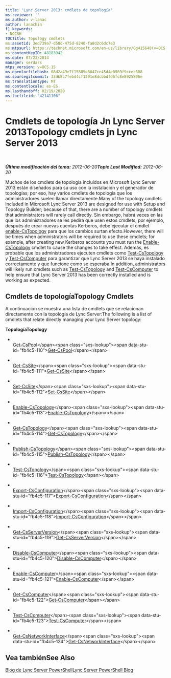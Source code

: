 ```yaml
---
title: 'Lync Server 2013: cmdlets de topología'
ms.reviewer: ''
ms.author: v-lanac
author: lanachin
f1.keywords:
- NOCSH
TOCTitle: Topology cmdlets
ms:assetid: 3ed739a7-d58d-475d-8240-fa8d2c6dc7e3
ms:mtpsurl: https://technet.microsoft.com/en-us/library/Gg415648(v=OCS.15)
ms:contentKeyID: 48183942
ms.date: 07/23/2014
manager: serdars
mtps_version: v=OCS.15
ms.openlocfilehash: 08d2a49e7f15885e8047ce45d4e0989f9ccec808
ms.sourcegitcommit: 33db8c7febd4cf1591e8dcbbdfd6fc8e8925896e
ms.translationtype: MT
ms.contentlocale: es-ES
ms.lasthandoff: 02/19/2020
ms.locfileid: "42141106"
---
```

<div data-xmlns="http://www.w3.org/1999/xhtml">

<div class="topic" data-xmlns="http://www.w3.org/1999/xhtml" data-msxsl="urn:schemas-microsoft-com:xslt" data-cs="http://msdn.microsoft.com/">

<div data-asp="https://msdn2.microsoft.com/asp">

# <a name="topology-cmdlets-jn-lync-server-2013"></a><span data-ttu-id="fb4c5-102">Cmdlets de topología Jn Lync Server 2013</span><span class="sxs-lookup"><span data-stu-id="fb4c5-102">Topology cmdlets jn Lync Server 2013</span></span>

</div>

<div id="mainSection">

<div id="mainBody">

<span> </span>

<span data-ttu-id="fb4c5-103">_**Última modificación del tema:** 2012-06-20_</span><span class="sxs-lookup"><span data-stu-id="fb4c5-103">_**Topic Last Modified:** 2012-06-20_</span></span>

<span data-ttu-id="fb4c5-104">Muchos de los cmdlets de topología incluidos en Microsoft Lync Server 2013 están diseñados para su uso con la instalación y el generador de topologías; por eso, hay varios cmdlets de topología que los administradores suelen llamar directamente.</span><span class="sxs-lookup"><span data-stu-id="fb4c5-104">Many of the topology cmdlets included in Microsoft Lync Server 2013 are designed for use with Setup and Topology Builder; because of that, there are a number of topology cmdlets that administrators will rarely call directly.</span></span> <span data-ttu-id="fb4c5-105">Sin embargo, habrá veces en las que los administradores se les pedirá que usen estos cmdlets; por ejemplo, después de crear nuevas cuentas Kerberos, debe ejecutar el cmdlet [enable-CsTopology](https://technet.microsoft.com/library/Gg398398(v=OCS.15)) para que los cambios surtan efecto.</span><span class="sxs-lookup"><span data-stu-id="fb4c5-105">However, there will be times when administrators will be required to use these cmdlets; for example, after creating new Kerberos accounts you must run the [Enable-CsTopology](https://technet.microsoft.com/library/Gg398398(v=OCS.15)) cmdlet to cause the changes to take effect.</span></span> <span data-ttu-id="fb4c5-106">Además, es probable que los administradores ejecuten cmdlets como [Test-CsTopology](https://technet.microsoft.com/library/Gg398127(v=OCS.15)) y [Test-CsComputer](https://technet.microsoft.com/library/Gg398162(v=OCS.15)) para garantizar que Lync Server 2013 se haya instalado correctamente y que funcione como se esperaba.</span><span class="sxs-lookup"><span data-stu-id="fb4c5-106">In addition, administrators will likely run cmdlets such as [Test-CsTopology](https://technet.microsoft.com/library/Gg398127(v=OCS.15)) and [Test-CsComputer](https://technet.microsoft.com/library/Gg398162(v=OCS.15)) to help ensure that Lync Server 2013 has been correctly installed and is working as expected.</span></span>

<div>

## <a name="topology-cmdlets"></a><span data-ttu-id="fb4c5-107">Cmdlets de topología</span><span class="sxs-lookup"><span data-stu-id="fb4c5-107">Topology Cmdlets</span></span>

<span data-ttu-id="fb4c5-108">A continuación se muestra una lista de cmdlets que se relacionan directamente con la topología de Lync Server:</span><span class="sxs-lookup"><span data-stu-id="fb4c5-108">The following is a list of cmdlets that relate directly managing your Lync Server topology:</span></span>

<span data-ttu-id="fb4c5-109">**Topología**</span><span class="sxs-lookup"><span data-stu-id="fb4c5-109">**Topology**</span></span>

  - <span></span>  
    <span data-ttu-id="fb4c5-110">[Get-CsPool](https://technet.microsoft.com/library/Gg398992(v=OCS.15))</span><span class="sxs-lookup"><span data-stu-id="fb4c5-110">[Get-CsPool](https://technet.microsoft.com/library/Gg398992(v=OCS.15))</span></span>

<!-- end list -->

  - <span></span>  
    <span data-ttu-id="fb4c5-111">[Get-CsSite](https://technet.microsoft.com/library/Gg398185(v=OCS.15))</span><span class="sxs-lookup"><span data-stu-id="fb4c5-111">[Get-CsSite](https://technet.microsoft.com/library/Gg398185(v=OCS.15))</span></span>

  - <span></span>  
    <span data-ttu-id="fb4c5-112">[Set-CsSite](https://technet.microsoft.com/library/Gg413023(v=OCS.15))</span><span class="sxs-lookup"><span data-stu-id="fb4c5-112">[Set-CsSite](https://technet.microsoft.com/library/Gg413023(v=OCS.15))</span></span>

<!-- end list -->

  - <span></span>  
    <span data-ttu-id="fb4c5-113">[Enable-CsTopology](https://technet.microsoft.com/library/Gg398398(v=OCS.15))</span><span class="sxs-lookup"><span data-stu-id="fb4c5-113">[Enable-CsTopology](https://technet.microsoft.com/library/Gg398398(v=OCS.15))</span></span>

  - <span></span>  
    <span data-ttu-id="fb4c5-114">[Get-CsTopology](https://technet.microsoft.com/library/Gg412824(v=OCS.15))</span><span class="sxs-lookup"><span data-stu-id="fb4c5-114">[Get-CsTopology](https://technet.microsoft.com/library/Gg412824(v=OCS.15))</span></span>

  - <span></span>  
    <span data-ttu-id="fb4c5-115">[Publish-CsTopology](https://technet.microsoft.com/library/Gg398953(v=OCS.15))</span><span class="sxs-lookup"><span data-stu-id="fb4c5-115">[Publish-CsTopology](https://technet.microsoft.com/library/Gg398953(v=OCS.15))</span></span>

  - <span></span>  
    <span data-ttu-id="fb4c5-116">[Test-CsTopology](https://technet.microsoft.com/library/Gg398127(v=OCS.15))</span><span class="sxs-lookup"><span data-stu-id="fb4c5-116">[Test-CsTopology](https://technet.microsoft.com/library/Gg398127(v=OCS.15))</span></span>

<!-- end list -->

  - <span></span>  
    <span data-ttu-id="fb4c5-117">[Export-CsConfiguration](https://technet.microsoft.com/library/Gg398627(v=OCS.15))</span><span class="sxs-lookup"><span data-stu-id="fb4c5-117">[Export-CsConfiguration](https://technet.microsoft.com/library/Gg398627(v=OCS.15))</span></span>

  - <span></span>  
    <span data-ttu-id="fb4c5-118">[Import-CsConfiguration](https://technet.microsoft.com/library/Gg398800(v=OCS.15))</span><span class="sxs-lookup"><span data-stu-id="fb4c5-118">[Import-CsConfiguration](https://technet.microsoft.com/library/Gg398800(v=OCS.15))</span></span>

<!-- end list -->

  - <span></span>  
    <span data-ttu-id="fb4c5-119">[Get-CsServerVersion](https://technet.microsoft.com/library/Gg398470(v=OCS.15))</span><span class="sxs-lookup"><span data-stu-id="fb4c5-119">[Get-CsServerVersion](https://technet.microsoft.com/library/Gg398470(v=OCS.15))</span></span>

<!-- end list -->

  - <span></span>  
    <span data-ttu-id="fb4c5-120">[Disable-CsComputer](https://technet.microsoft.com/library/Gg399023(v=OCS.15))</span><span class="sxs-lookup"><span data-stu-id="fb4c5-120">[Disable-CsComputer](https://technet.microsoft.com/library/Gg399023(v=OCS.15))</span></span>

  - <span></span>  
    <span data-ttu-id="fb4c5-121">[Enable-CsComputer](https://technet.microsoft.com/library/Gg412815(v=OCS.15))</span><span class="sxs-lookup"><span data-stu-id="fb4c5-121">[Enable-CsComputer](https://technet.microsoft.com/library/Gg412815(v=OCS.15))</span></span>

  - <span></span>  
    <span data-ttu-id="fb4c5-122">[Get-CsComputer](https://technet.microsoft.com/library/Gg425959(v=OCS.15))</span><span class="sxs-lookup"><span data-stu-id="fb4c5-122">[Get-CsComputer](https://technet.microsoft.com/library/Gg425959(v=OCS.15))</span></span>

  - <span></span>  
    <span data-ttu-id="fb4c5-123">[Test-CsComputer](https://technet.microsoft.com/library/Gg398162(v=OCS.15))</span><span class="sxs-lookup"><span data-stu-id="fb4c5-123">[Test-CsComputer](https://technet.microsoft.com/library/Gg398162(v=OCS.15))</span></span>

<!-- end list -->

  - <span></span>  
    <span data-ttu-id="fb4c5-124">[Get-CsNetworkInterface](https://technet.microsoft.com/library/Gg398121(v=OCS.15))</span><span class="sxs-lookup"><span data-stu-id="fb4c5-124">[Get-CsNetworkInterface](https://technet.microsoft.com/library/Gg398121(v=OCS.15))</span></span>

</div>

<div>

## <a name="see-also"></a><span data-ttu-id="fb4c5-125">Vea también</span><span class="sxs-lookup"><span data-stu-id="fb4c5-125">See Also</span></span>


[<span data-ttu-id="fb4c5-126">Blog de Lync Server PowerShell</span><span class="sxs-lookup"><span data-stu-id="fb4c5-126">Lync Server PowerShell Blog</span></span>](https://go.microsoft.com/fwlink/p/?linkid=203150)  
  

</div>

</div>

<span> </span>

</div>

</div>

</div>

